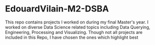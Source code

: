 # EdouardVilain-M2-DSBA
This repo contains projects I worked on during my final Master's year. I worked on diverse Data Science related topics including Data Querying, Engineering, Processing and Visualizing. Though not all projects are included in this Repo, I have chosen the ones which highlight best 
